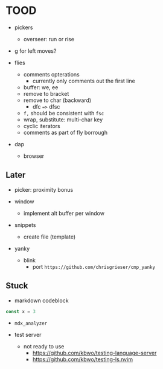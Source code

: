 # TOOD

- pickers
    - overseer: run or rise

- g for left moves?

- flies

  - comments opterations
    - currently only comments out the first line
  - buffer: we, ee
  - remove to bracket
  - remove to char (backward)
    - dfc `=>` dfsc
  - `f,` should be consistent with `fsc`
  - wrap, substitute: multi-char key
  - cyclic iterators
  - comments as part of fly borrough

- dap

  - browser

## Later

- picker: proximity bonus

- window

  - implement alt buffer per window

- snippets

  - create file (template)

- yanky

  - blink
    - port `https://github.com/chrisgrieser/cmp_yanky`

## Stuck

- markdown codeblock

```typescript
const x = 3
```

- `mdx_analyzer`

- test server
  - not ready to use
    - https://github.com/kbwo/testing-language-server
    - https://github.com/kbwo/testing-ls.nvim
